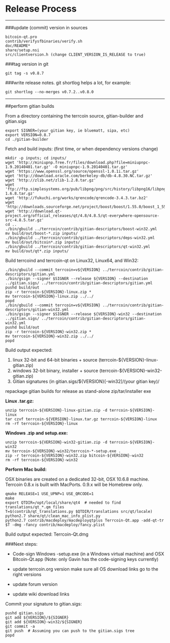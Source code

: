 Release Process
====================

* * *

###update (commit) version in sources


	bitcoin-qt.pro
	contrib/verifysfbinaries/verify.sh
	doc/README*
	share/setup.nsi
	src/clientversion.h (change CLIENT_VERSION_IS_RELEASE to true)

###tag version in git

	git tag -s v0.8.7

###write release notes. git shortlog helps a lot, for example:

	git shortlog --no-merges v0.7.2..v0.8.0

* * *

##perform gitian builds

 From a directory containing the terrcoin source, gitian-builder and gitian.sigs
  
	export SIGNER=(your gitian key, ie bluematt, sipa, etc)
	export VERSION=0.8.7
	cd ./gitian-builder

 Fetch and build inputs: (first time, or when dependency versions change)

	mkdir -p inputs; cd inputs/
	wget 'http://miniupnp.free.fr/files/download.php?file=miniupnpc-1.9.20140401.tar.gz' -O miniupnpc-1.9.20140401.tar.gz'
	wget 'https://www.openssl.org/source/openssl-1.0.1i.tar.gz'
	wget 'http://download.oracle.com/berkeley-db/db-4.8.30.NC.tar.gz'
	wget 'http://zlib.net/zlib-1.2.8.tar.gz'
	wget 'ftp://ftp.simplesystems.org/pub/libpng/png/src/history/libpng16/libpng-1.6.8.tar.gz'
	wget 'http://fukuchi.org/works/qrencode/qrencode-3.4.3.tar.bz2'
	wget 'http://downloads.sourceforge.net/project/boost/boost/1.55.0/boost_1_55_0.tar.bz2'
	wget 'http://download.qt-project.org/official_releases/qt/4.8/4.8.5/qt-everywhere-opensource-src-4.8.5.tar.gz'
	cd ..
	./bin/gbuild ../terrcoin/contrib/gitian-descriptors/boost-win32.yml
	mv build/out/boost-*.zip inputs/
	./bin/gbuild ../terrcoin/contrib/gitian-descriptors/deps-win32.yml
	mv build/out/bitcoin*.zip inputs/
	./bin/gbuild ../terrcoin/contrib/gitian-descriptors/qt-win32.yml
	mv build/out/qt*.zip inputs/

 Build terrcoind and terrcoin-qt on Linux32, Linux64, and Win32:
  
	./bin/gbuild --commit terrcoin=v${VERSION} ../terrcoin/contrib/gitian-descriptors/gitian.yml
	./bin/gsign --signer $SIGNER --release ${VERSION} --destination ../gitian.sigs/ ../terrcoin/contrib/gitian-descriptors/gitian.yml
	pushd build/out
	zip -r terrcoin-${VERSION}-linux.zip *
	mv terrcoin-${VERSION}-linux.zip ../../
	popd
	./bin/gbuild --commit terrcoin=v${VERSION} ../terrcoin/contrib/gitian-descriptors/gitian-win32.yml
	./bin/gsign --signer $SIGNER --release ${VERSION}-win32 --destination ../gitian.sigs/ ../terrcoin/contrib/gitian-descriptors/gitian-win32.yml
	pushd build/out
	zip -r terrcoin-${VERSION}-win32.zip *
	mv terrcoin-${VERSION}-win32.zip ../../
	popd

  Build output expected:

  1. linux 32-bit and 64-bit binaries + source (terrcoin-${VERSION}-linux-gitian.zip)
  2. windows 32-bit binary, installer + source (terrcoin-${VERSION}-win32-gitian.zip)
  3. Gitian signatures (in gitian.sigs/${VERSION}[-win32]/(your gitian key)/

repackage gitian builds for release as stand-alone zip/tar/installer exe

**Linux .tar.gz:**

	unzip terrcoin-${VERSION}-linux-gitian.zip -d terrcoin-${VERSION}-linux
	tar czvf terrcoin-${VERSION}-linux.tar.gz terrcoin-${VERSION}-linux
	rm -rf terrcoin-${VERSION}-linux

**Windows .zip and setup.exe:**

	unzip terrcoin-${VERSION}-win32-gitian.zip -d terrcoin-${VERSION}-win32
	mv terrcoin-${VERSION}-win32/terrcoin-*-setup.exe .
	zip -r terrcoin-${VERSION}-win32.zip bitcoin-${VERSION}-win32
	rm -rf terrcoin-${VERSION}-win32

**Perform Mac build:**

  OSX binaries are created on a dedicated 32-bit, OSX 10.6.8 machine.
  Terrcoin 0.8.x is built with MacPorts.  0.9.x will be Homebrew only.

	qmake RELEASE=1 USE_UPNP=1 USE_QRCODE=1
	make
	export QTDIR=/opt/local/share/qt4  # needed to find translations/qt_*.qm files
	T=$(contrib/qt_translations.py $QTDIR/translations src/qt/locale)
	python2.7 share/qt/clean_mac_info_plist.py
	python2.7 contrib/macdeploy/macdeployqtplus Terrcoin-Qt.app -add-qt-tr $T -dmg -fancy contrib/macdeploy/fancy.plist

 Build output expected: Terrcoin-Qt.dmg

###Next steps:

* Code-sign Windows -setup.exe (in a Windows virtual machine) and
  OSX Bitcoin-Qt.app (Note: only Gavin has the code-signing keys currently)

* update terrcoin.org version
  make sure all OS download links go to the right versions

* update forum version

* update wiki download links

Commit your signature to gitian.sigs:

	pushd gitian.sigs
	git add ${VERSION}/${SIGNER}
	git add ${VERSION}-win32/${SIGNER}
	git commit -a
	git push  # Assuming you can push to the gitian.sigs tree
	popd


